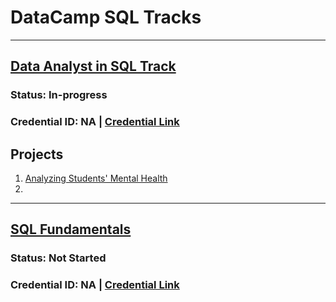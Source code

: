 # DataCamp SQL Tracks

***

## [Data Analyst in SQL Track](https://app.datacamp.com/learn/career-tracks/data-analyst-in-sql)
### Status: In-progress
### Credential ID: NA | [Credential Link]()

## Projects
1. [Analyzing Students' Mental Health](https://github.com/kivatmojo/datacamp_sql/blob/main/student_mental_health/README.md#analyzing-students-mental-health)
2. 

***

## [SQL Fundamentals](https://app.datacamp.com/learn/skill-tracks/sql-fundamentals)
### Status: Not Started
### Credential ID: NA | [Credential Link]()
